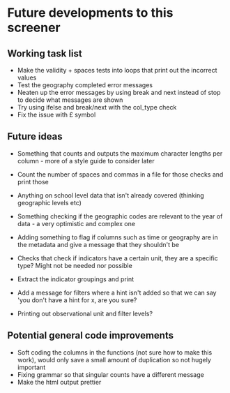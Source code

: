 # Future developments to this screener

## Working task list
+ Make the validity + spaces tests into loops that print out the incorrect values
+ Test the geography completed error messages
+ Neaten up the error messages by using break and next instead of stop to decide what messages are shown
 + Try using ifelse and break/next with the col_type check
+ Fix the issue with £ symbol

## Future ideas
+ Something that counts and outputs the maximum character lengths per column - more of a style guide to consider later
+ Count the number of spaces and commas in a file for those checks and print those

+ Anything on school level data that isn't already covered (thinking geographic levels etc)
+ Something checking if the geographic codes are relevant to the year of data - a very optimistic and complex one
+ Adding something to flag if columns such as time or geography are in the metadata and give a message that they shouldn't be
+ Checks that check if indicators have a certain unit, they are a specific type? Might not be needed nor possible
+ Extract the indicator groupings and print
+ Add a message for filters where a hint isn't added so that we can say 'you don't have a hint for x, are you sure?
+ Printing out observational unit and filter levels?

## Potential general code improvements
+ Soft coding the columns in the functions (not sure how to make this work), would only save a small amount of duplication so not hugely important
+ Fixing grammar so that singular counts have a different message
+ Make the html output prettier